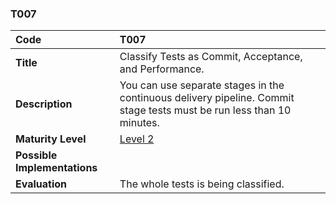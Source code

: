 ### T007

| **Code**           | **T007** |
| :--               | :--      |
| **Title**          | Classify Tests as Commit, Acceptance, and Performance. |
| **Description**    | You can use separate stages in the continuous delivery pipeline. Commit stage tests must be run less than 10 minutes. |
| **Maturity Level** | [Level 2](/levels#level-2) |
| **Possible Implementations** | |
| **Evaluation**     | The whole tests is being classified. |
